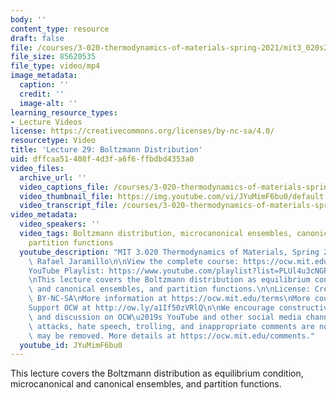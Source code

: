 ```yaml
---
body: ''
content_type: resource
draft: false
file: /courses/3-020-thermodynamics-of-materials-spring-2021/mit3_020s21_lecture_29_1080p_360p_16_9.mp4
file_size: 85620535
file_type: video/mp4
image_metadata:
  caption: ''
  credit: ''
  image-alt: ''
learning_resource_types:
- Lecture Videos
license: https://creativecommons.org/licenses/by-nc-sa/4.0/
resourcetype: Video
title: 'Lecture 29: Boltzmann Distribution'
uid: dffcaa51-408f-4d3f-a6f6-ffbdbd4353a0
video_files:
  archive_url: ''
  video_captions_file: /courses/3-020-thermodynamics-of-materials-spring-2021/139pqi3qBG7XnHIB2KD2jp1va25SlcB-J_transcript.webvtt
  video_thumbnail_file: https://img.youtube.com/vi/JYuMimF6bu0/default.jpg
  video_transcript_file: /courses/3-020-thermodynamics-of-materials-spring-2021/139pqi3qBG7XnHIB2KD2jp1va25SlcB-J_transcript.pdf
video_metadata:
  video_speakers: ''
  video_tags: Boltzmann distribution, microcanonical ensembles, canonical ensembles,
    partition functions
  youtube_description: "MIT 3.020 Thermodynamics of Materials, Spring 2021\nInstructor:\
    \ Rafael Jaramillo\n\nView the complete course: https://ocw.mit.edu/courses/3-020-thermodynamics-of-materials-spring-2021/\n\
    YouTube Playlist: https://www.youtube.com/playlist?list=PLUl4u3cNGP61g-yRbJz4ghFPJLiok1HxX\n\
    \nThis lecture covers the Boltzmann distribution as equilibrium condition, microcanonical\
    \ and canonical ensembles, and partition functions.\n\nLicense: Creative Commons\
    \ BY-NC-SA\nMore information at https://ocw.mit.edu/terms\nMore courses at https://ocw.mit.edu\n\
    Support OCW at http://ow.ly/a1If50zVRlQ\n\nWe encourage constructive comments\
    \ and discussion on OCW\u2019s YouTube and other social media channels. Personal\
    \ attacks, hate speech, trolling, and inappropriate comments are not allowed and\
    \ may be removed. More details at https://ocw.mit.edu/comments."
  youtube_id: JYuMimF6bu0
---
```

This lecture covers the Boltzmann distribution as equilibrium condition, microcanonical and canonical ensembles, and partition functions.